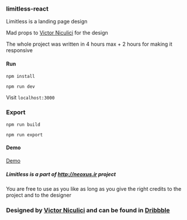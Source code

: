 ### limitless-react 

Limitless is a landing page design

Mad props to <a href="https://dribbble.com/victorniculici">Victor Niculici</a> for the design

The whole project was written in 4 hours max + 2 hours for making it responsive

#### Run

```
npm install

npm run dev
```
Visit `localhost:3000`

### Export

```
npm run build

npm run export
```
#### Demo

<a href="https://neoxus.ir/demo/limitless-react">Demo</a>

##### Limitless is a part of http://neoxus.ir project

You are free to use as you like as long as you give the right credits to the project and to the designer


### <div>Designed by <a href="https://dribbble.com/victorniculici">Victor Niculici</a> and can be found in <a href="https://dribbble.com/shots/5310448-Dailyui-003-Landingpage">Dribbble</a></div>
